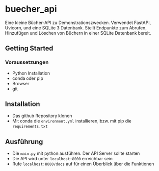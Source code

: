 # buecher_api 

Eine kleine Bücher-API zu Demonstrationszwecken. Verwendet FastAPI, Uvicorn, und eine SQLite 3 Datenbank. Stellt Endpunkte zum Abrufen, Hinzufügen und Löschen von Büchern in einer SQLite Datenbank bereit.


## Getting Started

### Voraussetzungen

* Python Installation
* conda oder pip
* Browser
* git

## Installation

* Das github Repository klonen
* Mit conda die `environment.yml` installieren, bzw. mit pip die `requirements.txt`
  
## Ausführung

* Die `main.py` mit python ausführen. Der API Server sollte starten
* Die API wird unter `localhost:8000` erreichbar sein
* Rufe `localhost:8000/docs` auf für einen Überblick über die Funktionen


###
